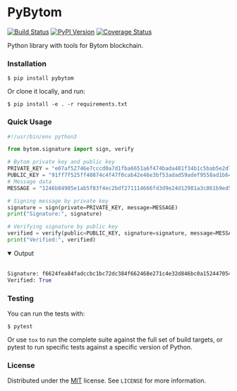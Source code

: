 # PyBytom

[![Build Status](https://travis-ci.org/meherett/pybytom.svg?branch=master)](https://travis-ci.org/meherett/pybytom)
[![PyPI Version](https://img.shields.io/pypi/v/pybytom.svg?color=blue)](https://pypi.org/project/pybytom)
[![Coverage Status](https://coveralls.io/repos/github/meherett/pybytom/badge.svg?branch=master)](https://coveralls.io/github/meherett/pybytom?branch=master)

Python library with tools for Bytom blockchain.

### Installation
```
$ pip install pybytom
```

Or clone it locally, and run:

```
$ pip install -e . -r requirements.txt
```

### Quick Usage
```python
#!/usr/bin/env python3

from bytom.signature import sign, verify

# Bytom private key and public key
PRIVATE_KEY = "e07af52746e7cccd0a7d1fba6651a6f474bada481f34b1c5bab5e2d71e36ee515803ee0a6682fb19e279d8f4f7acebee8abd0fc74771c71565f9a9643fd77141"
PUBLIC_KEY = "91ff7f525ff40874c4f47f0cab42e46e3bf53adad59adef9558ad1b6448f22e2"
# Message data
MESSAGE = "1246b84985e1ab5f83f4ec2bdf271114666fd3d9e24d12981a3c861b9ed523c6"

# Signing message by private key
signature = sign(private=PRIVATE_KEY, message=MESSAGE)
print("Signature:", signature)

# Verifying signature by public key
verified = verify(public=PUBLIC_KEY, signature=signature, message=MESSAGE)
print("Verified:", verified)
```

<details open>
  <summary>Output</summary><br/>

```python
Signature: f6624fea84fadccbc1bc72dc384f662468e271c4e32d846bc0a1524470549992c8ffcc3ca43891a30de4235392b0868c506ed254f0f77cc1f2b9c1a2385ddb05
Verified: True
```
</details>

### Testing
You can run the tests with:

```
$ pytest
```

Or use `tox` to run the complete suite against the full set of build targets, or pytest to run specific 
tests against a specific version of Python.

### License
Distributed under the [MIT](https://github.com/meherett/pybytom/blob/master/LICENSE) license. See ``LICENSE`` for more information.
